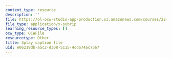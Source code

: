 ```yaml
---
content_type: resource
description: ''
file: https://ol-ocw-studio-app-production.s3.amazonaws.com/courses/22-01-introduction-to-nuclear-engineering-and-ionizing-radiation-fall-2016/e06219dba5c2d30851154cd674ac7567_kJu5qVfSphw.srt
file_type: application/x-subrip
learning_resource_types: []
ocw_type: OCWFile
resourcetype: Other
title: 3play caption file
uid: e06219db-a5c2-d308-5115-4cd674ac7567
---
```

